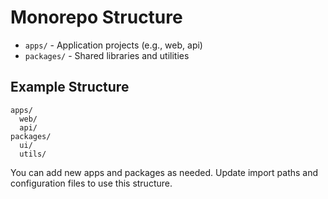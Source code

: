 # Monorepo Structure

- `apps/` - Application projects (e.g., web, api)
- `packages/` - Shared libraries and utilities

## Example Structure

``` plain
apps/
  web/
  api/
packages/
  ui/
  utils/
```

You can add new apps and packages as needed. Update import paths and configuration files to use this structure.
